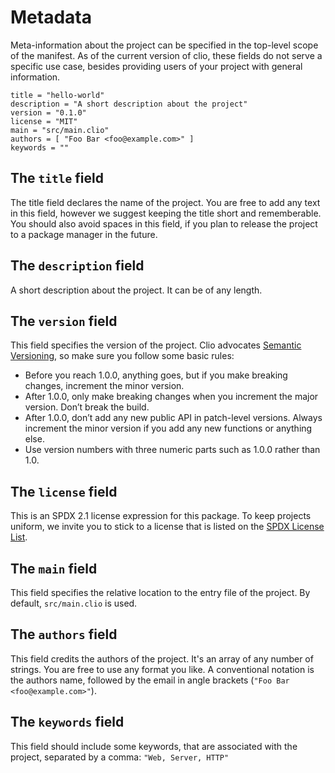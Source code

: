 # Metadata

Meta-information about the project can be specified in the top-level scope of the manifest. As of the current version of clio, these fields do not serve a specific use case, besides providing users of your project with general information.

```text
title = "hello-world"
description = "A short description about the project"
version = "0.1.0"
license = "MIT"
main = "src/main.clio"
authors = [ "Foo Bar <foo@example.com>" ]
keywords = ""
```

## The `title` field

The title field declares the name of the project. You are free to add any text in this field, however we suggest keeping the title short and rememberable. You should also avoid spaces in this field, if you plan to release the project to a package manager in the future.

## The `description` field

A short description about the project. It can be of any length.

## The `version` field

This field specifies the version of the project. Clio advocates [Semantic Versioning](https://semver.org/), so make sure you follow some basic rules:

- Before you reach 1.0.0, anything goes, but if you make breaking changes, increment the minor version.
- After 1.0.0, only make breaking changes when you increment the major version. Don’t break the build.
- After 1.0.0, don’t add any new public API in patch-level versions. Always increment the minor version if you add any new functions or anything else.
- Use version numbers with three numeric parts such as 1.0.0 rather than 1.0.

## The `license` field

This is an SPDX 2.1 license expression for this package. To keep projects uniform, we invite you to stick to a license that is listed on the [SPDX License List](https://spdx.org/licenses/).

## The `main` field

This field specifies the relative location to the entry file of the project. By default, `src/main.clio` is used.

## The `authors` field

This field credits the authors of the project. It's an array of any number of strings. You are free to use any format you like. A conventional notation is the authors name, followed by the email in angle brackets \(`"Foo Bar <foo@example.com>"`\).

## The `keywords` field

This field should include some keywords, that are associated with the project, separated by a comma: `"Web, Server, HTTP"`
